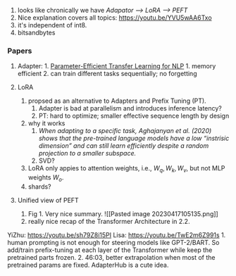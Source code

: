 1. looks like chronically we have *Adapator --> LoRA --> PEFT*
2. Nice explanation covers all topics: https://youtu.be/YVU5wAA6Txo
3. it's independent of int8.
4. bitsandbytes

### Papers
1. Adapter:
		1. [Parameter-Efficient Transfer Learning for NLP](https://arxiv.org/pdf/1902.00751.pdf)
			1. memory efficient
			2. can train different tasks sequentially; no forgetting
		
2. LoRA
	1. propsed as an alternative to Adapters and Prefix Tuning (PT).
		1. Adapter is bad at parallelism and introduces inference latency?
		2. PT: hard to optimize; smaller effective sequence length by design
	2. why it works
		1. *When adapting to a specific task, Aghajanyan et al. (2020) shows that the pre-trained language models have a low “instrisic dimension” and can still learn efficiently despite a random projection to a smaller subspace.*
		2. SVD?
	3. LoRA only appies to attention weights, i.e., $W_q, W_k, W_v$, but not MLP weights $W_o$. 
	4. shards?

3. Unified view of PEFT
	1. Fig 1. Very nice summary. ![[Pasted image 20230417105135.png]]
	2. really nice recap of the Transformer Architecture in 2.2.


YiZhu: https://youtu.be/sh79Z8i15PI
Lisa: https://youtu.be/TwE2m6Z991s
	1. human prompting is not enough for steering models like GPT-2/BART. So add/train prefix-tuning at each layer of the Transformer while keep the pretrained parts frozen.
	2. 46:03, better extrapolation when most of the pretrained params are fixed. 
AdapterHub is a cute idea.